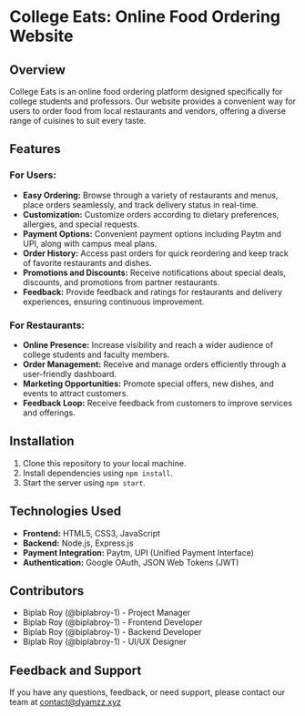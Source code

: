 # **College Eats: Online Food Ordering Website**

## Overview

College Eats is an online food ordering platform designed specifically for college students and professors. Our website provides a convenient way for users to order food from local restaurants and vendors, offering a diverse range of cuisines to suit every taste.

## Features

### For Users:

- **Easy Ordering:** Browse through a variety of restaurants and menus, place orders seamlessly, and track delivery status in real-time.
- **Customization:** Customize orders according to dietary preferences, allergies, and special requests.
- **Payment Options:** Convenient payment options including Paytm and UPI, along with campus meal plans.
- **Order History:** Access past orders for quick reordering and keep track of favorite restaurants and dishes.
- **Promotions and Discounts:** Receive notifications about special deals, discounts, and promotions from partner restaurants.
- **Feedback:** Provide feedback and ratings for restaurants and delivery experiences, ensuring continuous improvement.

### For Restaurants:

- **Online Presence:** Increase visibility and reach a wider audience of college students and faculty members.
- **Order Management:** Receive and manage orders efficiently through a user-friendly dashboard.
- **Marketing Opportunities:** Promote special offers, new dishes, and events to attract customers.
- **Feedback Loop:** Receive feedback from customers to improve services and offerings.

## Installation

1. Clone this repository to your local machine.
2. Install dependencies using `npm install`.
3. Start the server using `npm start`.

## Technologies Used

- **Frontend:** HTML5, CSS3, JavaScript
- **Backend:** Node.js, Express.js
- **Payment Integration:** Paytm, UPI (Unified Payment Interface)
- **Authentication:** Google OAuth, JSON Web Tokens (JWT)

## Contributors

- Biplab Roy (@biplabroy-1) - Project Manager
- Biplab Roy (@biplabroy-1) - Frontend Developer
- Biplab Roy (@biplabroy-1) - Backend Developer
- Biplab Roy (@biplabroy-1) - UI/UX Designer

## Feedback and Support

If you have any questions, feedback, or need support, please contact our team at contact@dyamzz.xyz

